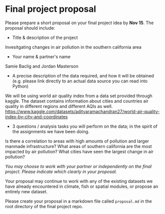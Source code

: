 # Final project proposal


Please prepare a short proposal on your final project idea by **Nov 15**. The proposal should include:

- Title & description of the project

Invesitgating changes in air pollution in the southern california area

- Your name & partner's name

Samie Baclig and Jordan Masterson
  
- A precise description of the data required, and how it will be obtained (e.g. please link directly to an actual data source you can read into Python)

We will be using world air quality index from a data set provided through kaggle. The dataset  contains information about cities and countries air quality in different regions and different AQIs as well. 
https://www.kaggle.com/datasets/adityaramachandran27/world-air-quality-index-by-city-and-coordinates

- 3 questions / analysis tasks you will perform on the data; in the spirit of the assignments we have been doing.

Is there a correlation to areas with high amounts of pollution and larger manmade infrastructure? What areas of southern california are the most impacted by air pollution? What cities have seen the largest change in air pollution?

*You may choose to work with your partner or independently on the final project. Please indicate which clearly in your proposal.*

Your proposal may continue to work with any of the existing datasets we have already encountered in climate, fish or spatial modules, or propose an entirely new dataset.  

Please create your proposal in a markdown file called `proposal.md` in the root directory of the final project repo.  

